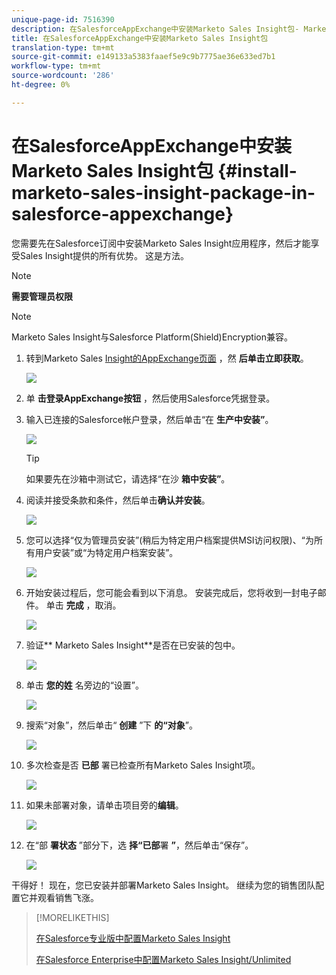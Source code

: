 ```yaml
---
unique-page-id: 7516390
description: 在SalesforceAppExchange中安装Marketo Sales Insight包- Marketo文档——产品文档
title: 在SalesforceAppExchange中安装Marketo Sales Insight包
translation-type: tm+mt
source-git-commit: e149133a5383faaef5e9c9b7775ae36e633ed7b1
workflow-type: tm+mt
source-wordcount: '286'
ht-degree: 0%

---
```



# 在SalesforceAppExchange中安装Marketo Sales Insight包 {#install-marketo-sales-insight-package-in-salesforce-appexchange}

您需要先在Salesforce订阅中安装Marketo Sales Insight应用程序，然后才能享受Sales Insight提供的所有优势。 这是方法。

>[!NOTE]
>
>**需要管理员权限**

>[!NOTE]
>
>Marketo Sales Insight与Salesforce Platform(Shield)Encryption兼容。

1. 转到Marketo Sales [Insight的AppExchange页面](http://appexchange.salesforce.com/listingDetail?listingId=a0N30000001SVZmEAO) ，然 **后单击立即获取**。

   ![](assets/one.png)

1. 单 **击登录AppExchange按钮** ，然后使用Salesforce凭据登录。
1. 输入已连接的Salesforce帐户登录，然后单击“在 **生产中安装”**。

   ![](assets/three.png)

   >[!TIP]
   >
   >如果要先在沙箱中测试它，请选择“在沙 **箱中安装”**。

1. 阅读并接受条款和条件，然后单击**确认并安装**。

   ![](assets/four.png)

1. 您可以选择“仅为管理员安装”(稍后为特定用户档案提供MSI访问权限)、“为所有用户安装”或“为特定用户档案安装”。

   ![](assets/five.png)

1. 开始安装过程后，您可能会看到以下消息。 安装完成后，您将收到一封电子邮件。 单击 **完成** ，取消。

   ![](assets/six.png)

1. 验证** Marketo Sales Insight**是否在已安装的包中。

   ![](assets/seven.png)

1. 单击 **您的姓** 名旁边的“设置”。

   ![](assets/image2015-5-22-14-3a40-3a39.png)

1. 搜索“对象”，然后单击“ **创建** ”下 **的“对象**”。

   ![](assets/image2015-5-22-14-3a42-3a7.png)

1. 多次检查是否 **已部** 署已检查所有Marketo Sales Insight项。

   ![](assets/image2015-5-27-16-3a15-3a58.png)

1. 如果未部署对象，请单击项目旁的**编辑**。

   ![](assets/image2014-9-24-17-3a23-3a45.png)

1. 在“部 **署状态** ”部分下，选 **择“已部**&#x200B;署 **”**，然后单击“保存”。

   ![](assets/image2014-9-24-17-3a24-3a0.png)

干得好！ 现在，您已安装并部署Marketo Sales Insight。 继续为您的销售团队配置它并观看销售飞涨。

>[!MORELIKETHIS]
>
>[在Salesforce专业版中配置Marketo Sales Insight](../../../../product-docs/marketo-sales-insight/msi-for-salesforce/configuration/configure-marketo-sales-insight-in-salesforce-professional-edition.md)
>
>[在Salesforce Enterprise中配置Marketo Sales Insight/Unlimited](../../../../product-docs/marketo-sales-insight/msi-for-salesforce/configuration/configure-marketo-sales-insight-in-salesforce-enterprise-unlimited.md)

